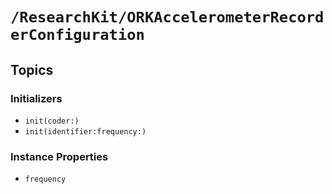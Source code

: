 # ``/ResearchKit/ORKAccelerometerRecorderConfiguration``

<!-- The content below this line is auto-generated and is redundant. You should either incorporate it into your content above this line or delete it. -->

## Topics

### Initializers

- ``init(coder:)``
- ``init(identifier:frequency:)``

### Instance Properties

- ``frequency``